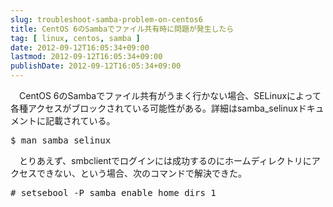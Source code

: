 ```yaml
---
slug: troubleshoot-samba-problem-on-centos6
title: CentOS 6のSambaでファイル共有時に問題が発生したら
tag: [ linux, centos, samba ]
date: 2012-09-12T16:05:34+09:00
lastmod: 2012-09-12T16:05:34+09:00
publishDate: 2012-09-12T16:05:34+09:00
---
```


<P>　CentOS 6のSambaでファイル共有がうまく行かない場合、SELinuxによって各種アクセスがブロックされている可能性がある。詳細はsamba_selinuxドキュメントに記載されている。</p>

<pre>
$ man samba_selinux
</pre>

<p>　とりあえず、smbclientでログインには成功するのにホームディレクトリにアクセスできない、という場合、次のコマンドで解決できた。</p>

<pre>
# setsebool -P samba_enable_home_dirs 1
</pre>
